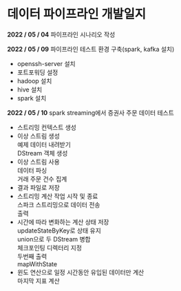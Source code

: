 # 데이터 파이프라인 개발일지
  
**2022 / 05 / 04** 
파이프라인 시나리오 작성
  
  
**2022 / 05 / 09**
파이프라인 테스트 환경 구축(spark, kafka 설치)
- openssh-server 설치  
- 포트포워딩 설정
- hadoop 설치
- hive 설치
- spark 설치
  
  
**2022 / 05 / 10**
spark streaming에서 증권사 주문 데이터 테스트
- 스트리밍 컨텍스트 생성  
- 이상 스트림 생성  
	예제 데이터 내려받기  
	DStream 객체 생성  
- 이상 스트림 사용  
	데이터 파싱  
	거래 주문 건수 집계  
- 결과 파일로 저장  
- 스트리밍 계산 작업 시작 및 종료  
	스파크 스트리밍으로 데이터 전송  
	출력  
- 시간에 따라 변화하는 계산 상태 저장  
	updateStateByKey로 상태 유지  
	union으로 두 DStream 병합  
	체크포인팅 디렉터리 지정  
	두번째 출력  
	mapWithState  
- 윈도 연산으로 일정 시간동안 유입된 데이터만 계산  
	마지막 지표 계산  
